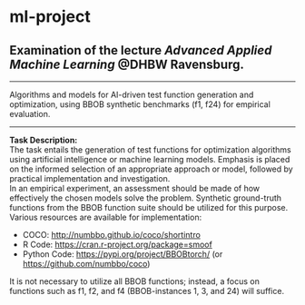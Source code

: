 # ml-project
<h2>Examination of the lecture <i>Advanced Applied Machine Learning</i> @DHBW Ravensburg.</h2>

---
Algorithms and models for AI-driven test function generation and optimization, using BBOB synthetic benchmarks (f1, f24) for empirical evaluation.

---
**Task Description:**<br>
The task entails the generation of test functions for optimization algorithms using artificial intelligence or machine learning models. Emphasis is placed on the informed selection of an appropriate approach or model, followed by practical implementation and investigation.<br>
In an empirical experiment, an assessment should be made of how effectively the chosen models solve the problem. Synthetic ground-truth functions from the BBOB function suite should be utilized for this purpose.<br>
Various resources are available for implementation:
- COCO: http://numbbo.github.io/coco/shortintro
- R Code: https://cran.r-project.org/package=smoof
- Python Code: https://pypi.org/project/BBOBtorch/ (or https://github.com/numbbo/coco)
  
It is not necessary to utilize all BBOB functions; instead, a focus on functions such as f1, f2, and f4 (BBOB-instances 1, 3, and 24) will suffice.
